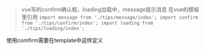 > vue写的confirm确认框，loading加载中，message提示消息
在vue的模板里引用
`import message from './tips/message/index';
import confirm from './tips/confirm/index';
import loading from './tips/loading/index';`

使用comfirm需要在template中这样定义
<confirm width="500px" title="提示" :visible.sync="confirmVisible" :close-visible="true">